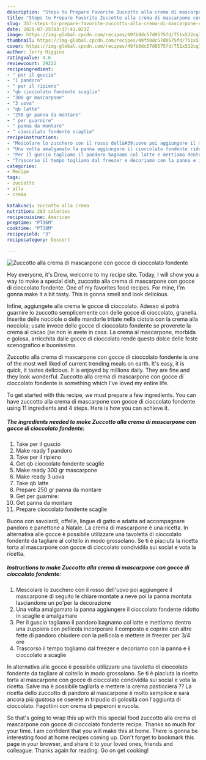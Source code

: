 ```yaml
---
description: "Steps to Prepare Favorite Zuccotto alla crema di mascarpone con gocce di cioccolato fondente"
title: "Steps to Prepare Favorite Zuccotto alla crema di mascarpone con gocce di cioccolato fondente"
slug: 357-steps-to-prepare-favorite-zuccotto-alla-crema-di-mascarpone-con-gocce-di-cioccolato-fondente
date: 2020-07-25T03:37:41.023Z
image: https://img-global.cpcdn.com/recipes/49fb0dc57d0575fd/751x532cq70/zuccotto-alla-crema-di-mascarpone-con-gocce-di-cioccolato-fondente-recipe-main-photo.jpg
thumbnail: https://img-global.cpcdn.com/recipes/49fb0dc57d0575fd/751x532cq70/zuccotto-alla-crema-di-mascarpone-con-gocce-di-cioccolato-fondente-recipe-main-photo.jpg
cover: https://img-global.cpcdn.com/recipes/49fb0dc57d0575fd/751x532cq70/zuccotto-alla-crema-di-mascarpone-con-gocce-di-cioccolato-fondente-recipe-main-photo.jpg
author: Jerry Higgins
ratingvalue: 4.6
reviewcount: 29222
recipeingredient:
- " per il guscio"
- "1 pandoro"
- " per il ripieno"
- "qb cioccolato fondente scaglie"
- "300 gr mascarpone"
- "3 uova"
- "qb latte"
- "250 gr panna da montare"
- " per guarnire"
- " panna da montare"
- " cioccolato fondente scaglie"
recipeinstructions:
- "Mescolare lo zucchero con il rosso dell&#39;uovo poi aggiungere il mascarpone di seguito le chiare montate a neve poi la panna montata lasciandone un po&#39;per la decorazione"
- "Una volta amalgamato la panna aggiungere il cioccolato fondente ridotto in scaglie e amalgamare"
- "Per il guscio tagliamo il pandoro bagnamo col latte e mettiamo dentro una zuppiera con pellicola incorporare il composto e coprire con altre fette di pandoro chiudere con la pellicola e mettere in freezer per 3/4 ore"
- "Trascorso il tempo togliamo dal freezer e decoriamo con la panna e il cioccolato a scaglie"
categories:
- Recipe
tags:
- zuccotto
- alla
- crema

katakunci: zuccotto alla crema 
nutrition: 283 calories
recipecuisine: American
preptime: "PT36M"
cooktime: "PT38M"
recipeyield: "3"
recipecategory: Dessert

---
```



![Zuccotto alla crema di mascarpone con gocce di cioccolato fondente](https://img-global.cpcdn.com/recipes/49fb0dc57d0575fd/751x532cq70/zuccotto-alla-crema-di-mascarpone-con-gocce-di-cioccolato-fondente-recipe-main-photo.jpg)

Hey everyone, it's Drew, welcome to my recipe site. Today, I will show you a way to make a special dish, zuccotto alla crema di mascarpone con gocce di cioccolato fondente. One of my favorites food recipes. For mine, I'm gonna make it a bit tasty. This is gonna smell and look delicious.

Infine, aggiungete alla crema le gocce di cioccolato. Adesso si potrà guarnire lo zuccotto semplicemente con delle gocce di cioccolato, granella. Inserite delle nocciole o delle mandorle tritate nella ciotola con la crema alla nocciola; usate invece delle gocce di cioccolato fondente se proverete la crema al cacao (se non le avete in casa. La crema al mascarpone, morbida e golosa, arricchita dalle gocce di cioccolato rende questo dolce delle feste scenografico e buonissimo.

Zuccotto alla crema di mascarpone con gocce di cioccolato fondente is one of the most well liked of current trending meals on earth. It's easy, it is quick, it tastes delicious. It is enjoyed by millions daily. They are fine and they look wonderful. Zuccotto alla crema di mascarpone con gocce di cioccolato fondente is something which I've loved my entire life.


To get started with this recipe, we must prepare a few ingredients. You can have zuccotto alla crema di mascarpone con gocce di cioccolato fondente using 11 ingredients and 4 steps. Here is how you can achieve it.

<!--inarticleads1-->

##### The ingredients needed to make Zuccotto alla crema di mascarpone con gocce di cioccolato fondente:

1. Take  per il guscio
1. Make ready 1 pandoro
1. Take  per il ripieno
1. Get qb cioccolato fondente scaglie
1. Make ready 300 gr mascarpone
1. Make ready 3 uova
1. Take qb latte
1. Prepare 250 gr panna da montare
1. Get  per guarnire:
1. Get  panna da montare
1. Prepare  cioccolato fondente scaglie


Buona con savoiardi, offelle, lingue di gatto e adatta ad accompagnare pandoro e panettone a Natale. La crema di mascarpone è una ricetta. In alternativa alle gocce è possibile utilizzare una tavoletta di cioccolato fondente da tagliare al coltello in modo grossolano. Se ti è piaciuta la ricetta torta al mascarpone con gocce di cioccolato condividila sui social e vota la ricetta. 

<!--inarticleads2-->

##### Instructions to make Zuccotto alla crema di mascarpone con gocce di cioccolato fondente:

1. Mescolare lo zucchero con il rosso dell&#39;uovo poi aggiungere il mascarpone di seguito le chiare montate a neve poi la panna montata lasciandone un po&#39;per la decorazione
1. Una volta amalgamato la panna aggiungere il cioccolato fondente ridotto in scaglie e amalgamare
1. Per il guscio tagliamo il pandoro bagnamo col latte e mettiamo dentro una zuppiera con pellicola incorporare il composto e coprire con altre fette di pandoro chiudere con la pellicola e mettere in freezer per 3/4 ore
1. Trascorso il tempo togliamo dal freezer e decoriamo con la panna e il cioccolato a scaglie


In alternativa alle gocce è possibile utilizzare una tavoletta di cioccolato fondente da tagliare al coltello in modo grossolano. Se ti è piaciuta la ricetta torta al mascarpone con gocce di cioccolato condividila sui social e vota la ricetta. Salve ma è possibile tagliarla e mettere la crema pasticciera ?? La ricetta dello zuccotto di pandoro al mascarpone è molto semplice e sarà ancora più gustosa se oserete in tripudio di golosità con l&#39;aggiunta di cioccolato. Fagottini con crema di peperoni e rucola. 

So that's going to wrap this up with this special food zuccotto alla crema di mascarpone con gocce di cioccolato fondente recipe. Thanks so much for your time. I am confident that you will make this at home. There is gonna be interesting food at home recipes coming up. Don't forget to bookmark this page in your browser, and share it to your loved ones, friends and colleague. Thanks again for reading. Go on get cooking!
